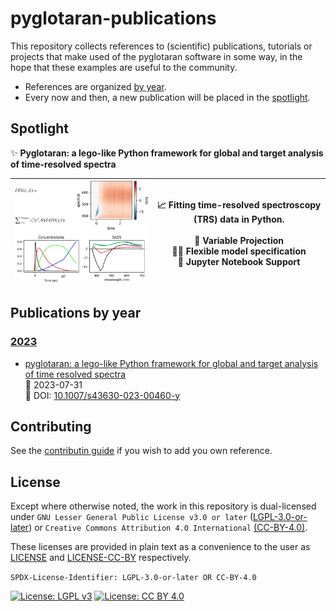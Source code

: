 # pyglotaran-publications

This repository collects references to (scientific) publications, tutorials or projects that make used of the pyglotaran software in some way, in the hope that these examples are useful to the community.

- References are organized [by year](#by-year).
- Every now and then, a new publication will be placed in the [spotlight](#spotlight).

## Spotlight

✨ **Pyglotaran: a lego-like Python framework for global and target analysis of time-resolved spectra**

<!-- prettier-ignore-start -->
| [<img src="images/spotlight_abstract.png" width=400>](SPOTLIGHT.md) | 📈 Fitting time-resolved spectroscopy (TRS) data in Python. <br><br> 🔬 Variable Projection <br> 🤸‍♂️ Flexible model specification <br> 📓 Jupyter Notebook Support|
| - | - |
<!-- prettier-ignore-end -->

## Publications by year

### [2023](2023/README.md)

- [pyglotaran: a lego-like Python framework for global and target analysis of time resolved spectra](2023/README.md#📚-pyglotaran-a-lego-like-python-framework-for-global-and-target-analysis-of-time-resolved-spectra)
  <br>📅 2023-07-31
  <br>🔗 DOI: [10.1007/s43630-023-00460-y](https://doi.org/10.1007/s43630-023-00460-y)

## Contributing

See the [contributin guide](CONTRIBUTING.md) if you wish to add you own reference.

## License

Except where otherwise noted, the work in this repository is dual-licensed under `GNU Lesser General Public License v3.0 or later` ([LGPL-3.0-or-later](https://spdx.org/licenses/LGPL-3.0-or-later.html)) or `Creative Commons Attribution 4.0 International` [(CC-BY-4.0)](https://spdx.org/licenses/CC-BY-4.0.html).

These licenses are provided in plain text as a convenience to the user as [LICENSE](LICENSE) and [LICENSE-CC-BY](LICENSE-CC-BY) respectively.

`SPDX-License-Identifier: LGPL-3.0-or-later OR CC-BY-4.0`

[![License: LGPL v3](https://img.shields.io/badge/License-LGPL%20v3-blue.svg)](https://www.gnu.org/licenses/lgpl-3.0)
[![License: CC BY 4.0](https://img.shields.io/badge/License-CC%20BY%204.0-lightgrey.svg)](https://creativecommons.org/licenses/by/4.0/)
